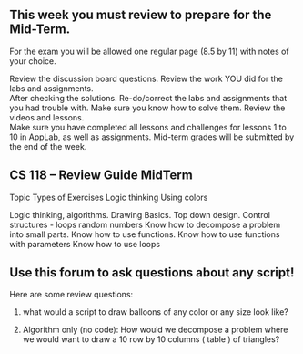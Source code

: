 ## This week you must review to prepare for the Mid-Term.

For the exam you will be allowed one regular page (8.5 by 11)  with notes of your choice.

Review the discussion board questions.
Review the work YOU did for the labs and assignments.  
After checking the solutions. Re-do/correct the labs and assignments that you had trouble with.  Make sure you know how to solve them.
Review the videos and lessons.  
Make sure you have completed all lessons and challenges for lessons 1 to 10 in AppLab, as well as assignments.
Mid-term grades will be submitted by the end of the week.


## CS 118 – Review Guide MidTerm
Topic
Types of Exercises 
Logic thinking
Using colors
 
Logic thinking, algorithms.
Drawing Basics.
Top down design.
Control structures - loops
random numbers
Know how to decompose a problem into small parts.
Know how to use functions.
Know how to use functions with parameters
Know how to use loops 

## Use this forum to ask questions about any script!

Here are some review questions:

1) what would a script to draw balloons of any color or any size look like?

2) Algorithm only (no code):
How would we decompose a problem where we would want to draw a 10 row by 10 columns ( table  ) of triangles?
